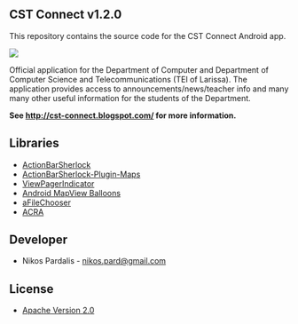 ## CST Connect v1.2.0


This repository contains the source code for the CST Connect Android app.

<a href="https://play.google.com/store/apps/details?id=com.cst.connect" alt="Download from Google Play">
  <img src="http://www.android.com/images/brand/android_app_on_play_large.png">
</a>

Official application for the Department of Computer and Department of Computer Science and Telecommunications (TEI of Larissa).
The application provides access to announcements/news/teacher info and many many other useful information for the students of the Department. 

**See http://cst-connect.blogspot.com/ for more information.**


## Libraries

* [ActionBarSherlock](https://github.com/JakeWharton/ActionBarSherlock)
* [ActionBarSherlock-Plugin-Maps](https://github.com/JakeWharton/ActionBarSherlock-Plugin-Maps)
* [ViewPagerIndicator](https://github.com/JakeWharton/Android-ViewPagerIndicator)
* [Android MapView Balloons](https://github.com/jgilfelt/android-mapviewballoons)
* [aFileChooser](https://github.com/iPaulPro/aFileChooser)
* [ACRA](http://code.google.com/p/acra/)

## Developer

* Nikos Pardalis - <nikos.pard@gmail.com>

## License

* [Apache Version 2.0](http://www.apache.org/licenses/LICENSE-2.0.html)